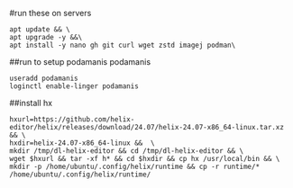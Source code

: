 #run these on servers

```
apt update && \
apt upgrade -y &&\
apt install -y nano gh git curl wget zstd imagej podman\
```
 

##run to setup podamanis podamanis
```
useradd podamanis 
loginctl enable-linger podamanis
```

##install hx
```
hxurl=https://github.com/helix-editor/helix/releases/download/24.07/helix-24.07-x86_64-linux.tar.xz && \
hxdir=helix-24.07-x86_64-linux &&  \
mkdir /tmp/dl-helix-editor && cd /tmp/dl-helix-editor && \
wget $hxurl && tar -xf h* && cd $hxdir && cp hx /usr/local/bin && \
mkdir -p /home/ubuntu/.config/helix/runtime && cp -r runtime/* /home/ubuntu/.config/helix/runtime/ 
```
